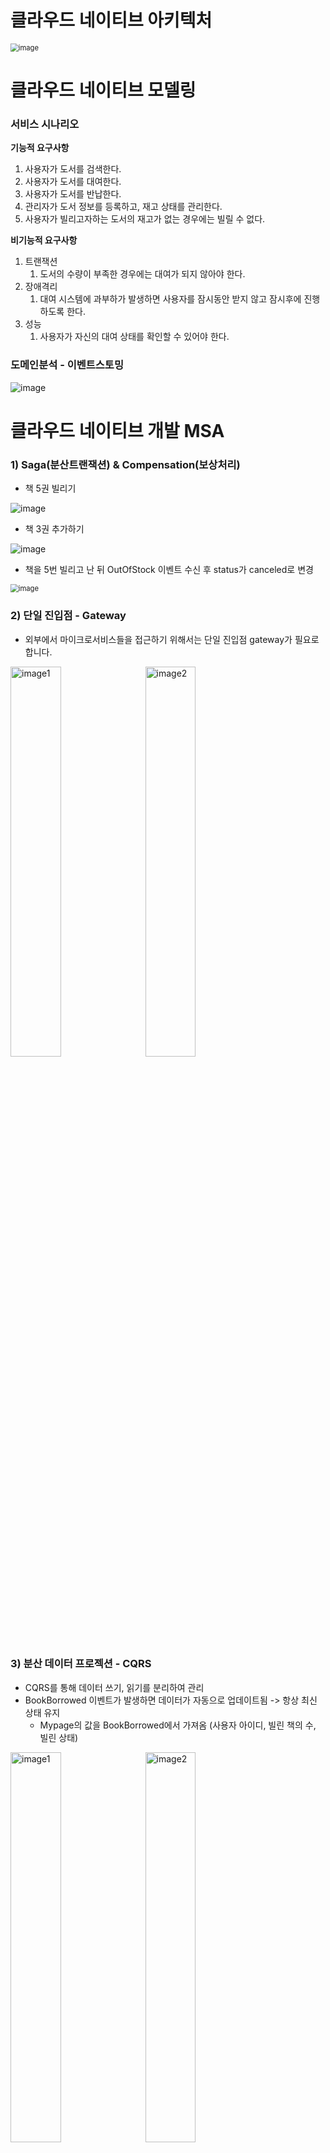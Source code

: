 # 클라우드 네이티브 아키텍처

<img src="https://github.com/user-attachments/assets/c36e9eba-0c37-48b3-be31-b6f10d964bb2" alt="image" style="zoom:80%;" />



# 클라우드 네이티브 모델링

### 서비스 시나리오

**기능적 요구사항**

1. 사용자가 도서를 검색한다.
2. 사용자가 도서를 대여한다.
3. 사용자가 도서를 반납한다.
4. 관리자가 도서 정보를 등록하고, 재고 상태를 관리한다.
5. 사용자가 빌리고자하는 도서의 재고가 없는 경우에는 빌릴 수 없다.

**비기능적 요구사항**

1. 트랜잭션
   1. 도서의 수량이 부족한 경우에는 대여가 되지 않아야 한다.
2. 장애격리
   1. 대여 시스템에 과부하가 발생하면 사용자를 잠시동안 받지 않고 잠시후에 진행하도록 한다.
3. 성능
   1. 사용자가 자신의 대여 상태를 확인할 수 있어야 한다.

### 도메인분석 - 이벤트스토밍

![image](https://github.com/user-attachments/assets/af7376b6-e028-46c6-9f77-096a194dabd9)

# 클라우드 네이티브 개발 MSA

### 1) Saga(분산트랜잭션) & Compensation(보상처리)

- 책 5권 빌리기

![image](https://github.com/user-attachments/assets/eee605ad-b446-45ef-aefa-aee5fcc89b15)

- 책 3권 추가하기

![image](https://github.com/user-attachments/assets/2d022bc2-4cf0-4033-a849-e2f9cd8f060b)

- 책을 5번 빌리고 난 뒤 OutOfStock 이벤트 수신 후 status가 canceled로 변경

<img src="https://github.com/user-attachments/assets/c1c7a9a2-2946-4f99-9ffe-3a70729799a4" alt="image" style="zoom:80%;" />

### 2) 단일 진입점 - Gateway

- 외부에서 마이크로서비스들을 접근하기 위해서는 단일 진입점 gateway가 필요로 합니다.

<img src="https://github.com/user-attachments/assets/df3da5cc-586f-4883-84a5-ba1861844819" alt="image1" width="40%" style="margin-right: 10px;"> <img src="https://github.com/user-attachments/assets/8b8ec638-0fc8-4e5d-a607-6f651d48cb47" alt="image2" width="40%">




### 3) 분산 데이터 프로젝션 - CQRS

- CQRS를 통해 데이터 쓰기, 읽기를 분리하여 관리
- BookBorrowed 이벤트가 발생하면 데이터가 자동으로 업데이트됨 -> 항상 최신 상태 유지
  - Mypage의 값을 BookBorrowed에서 가져옴 (사용자 아이디, 빌린 책의 수, 빌린 상태)


<img src="https://github.com/user-attachments/assets/939b5655-f4f5-45a9-b7df-1591175e2fbe" alt="image1" width="40%" style="margin-right: 10px;"> <img src="https://github.com/user-attachments/assets/5e06c5ac-3910-45eb-9271-d779ba1cb513" alt="image2" width="40%">



# 컨테이너 인프라 설계 및 구성 역량

### 1) 클라우드 배포 - Jenkins

![image](https://github.com/user-attachments/assets/1de9aaf0-439b-4671-95a1-9d7ce808be39)

![image](https://github.com/user-attachments/assets/79155f40-5645-4ba8-b2da-37375c0105a6)

- 기존의 service와 deployment borrow 삭제 후 다시 생성 확인

<img src="https://github.com/user-attachments/assets/3d5e2af1-ee5c-4591-8b81-e8658a4ee7bf" alt="image" style="zoom: 67%;" />

- Azure portal에서 ACR, AKS에서 이미지가 배포됨을 확인

![image](https://github.com/user-attachments/assets/152c2f4c-3090-4e40-8ba2-c1b9cd8e7dea)

![image](https://github.com/user-attachments/assets/e6051a7e-83d0-4028-a0f1-9485c9ecdbe5)

- Docker Hub에 이미지 배포

![image](https://github.com/user-attachments/assets/46f28645-9b95-4088-9664-8150b1c6823d)

### 2) 컨테이너 자동확장 - HPA

- Auto Scaler 설정: od의 평균 CPU 사용량이 전체 요청된 CPU의 **50%**를 초과하면 새로운 Pod를 추가

![image](https://github.com/user-attachments/assets/ce4bb86d-85dd-499d-b745-876d710dd62b)

- kubectl get po -w 명령을 사용하여 pod가 생성되는 것을 확인

![image](https://github.com/user-attachments/assets/1b5323a1-f7d7-478b-80aa-c4863d48f1a0)



### 3) 컨테이너로부터 환경분리 - CofigMap

- YAML 기반의 ConfigMap을 생성 후 객체 확인

![image](https://github.com/user-attachments/assets/c8a5ad67-3462-4657-a137-8d0942e7e47b)

- 대여 서비스의 Logging 레벨을 Configmap의 ORDER_DEBUG_INFO 참조하도록 설정 확인

![image](https://github.com/user-attachments/assets/51209fe5-c506-475d-aaf6-9e519bcaf0d5)

<img src="https://github.com/user-attachments/assets/04d3bb7f-be90-4756-8a24-3c5273727e9a" alt="image" style="zoom:80%;" />

### 4) 클라우드스토리지 활용 - PVC

- pvc 생성

![image](https://github.com/user-attachments/assets/9acc6553-4b9e-4aa5-99f3-74096763b96e)

- Pod내 한 컨테이너에서 생성한 볼륨이 다른 컨테이너에서 가시적인지 확인

![image](https://github.com/user-attachments/assets/b12813e0-e46e-42ac-bc28-49ae93b5f48c)

- borrow 서비스 2개로 스케일아웃

![image](https://github.com/user-attachments/assets/8e84738b-aa6f-4fb3-9798-f351a9d72846)

- 확장된 대여 서비스에서도 test.txt가 확인되는지 검증

<img src="https://github.com/user-attachments/assets/5c495239-066c-40e3-b661-48912d6b412e" alt="image" style="zoom:80%;" />

### 5) 무정지배포 - Rediness Probe 

- borrow 서비스의 deployment.yaml 파일에 redinessProbe 를 설정하고 배포를 진행

<img src="https://github.com/user-attachments/assets/2228586a-adb3-470c-b202-1c6906c17bee" alt="image" style="zoom:50%;" />

<img src="https://github.com/user-attachments/assets/996b26b4-e34f-45c8-b042-9c3672bc7d7c" alt="image1" width="40%" style="margin-right: 10px;"> <img src="https://github.com/user-attachments/assets/936e12c2-435a-45ba-b1b5-ea64c2c9c600" alt="image2" width="50%">


### 6) 서비스 메쉬 응용 - Mesh 

- istio-system 설치 확인

<img src="https://github.com/user-attachments/assets/3fbbbe2a-c0f9-45b3-bc48-a89289537d8e" alt="image" style="zoom: 67%;" />

- istio-injection=enabled 라벨 설정 후 배포

<img src="https://github.com/user-attachments/assets/db1c65a2-4348-44cb-9449-9ee8272cda04" alt="image" style="zoom: 67%;" />

### 7) 통합 모니터링 - Loggregation/Monitoring

- loki pod 생성

<img src="https://github.com/user-attachments/assets/13ad8659-da97-48ba-ab1a-f50a907f3eed" alt="image" style="zoom:80%;" />

- EXTERNAL-IP로 Grafana 접속

<img src="https://github.com/user-attachments/assets/dacbbad4-cb6b-4147-a4b7-e3b40081bfcf" alt="image" style="zoom:80%;" />

- Prometheus 접속

![image](https://github.com/user-attachments/assets/e58b7067-077b-4416-9a3b-3aaecee088b6)

- borrow에 siege로 부하발생 후 Prometheus 그래프 확인

![image](https://github.com/user-attachments/assets/27f5b683-dbfb-48d1-ade9-0b51cb42e4c2)

- borrow에 siege로 부하발생 후 Grafana 그래프 확인

![image](https://github.com/user-attachments/assets/af1a6a4c-f0e3-47f1-86a1-abf18184f624)
